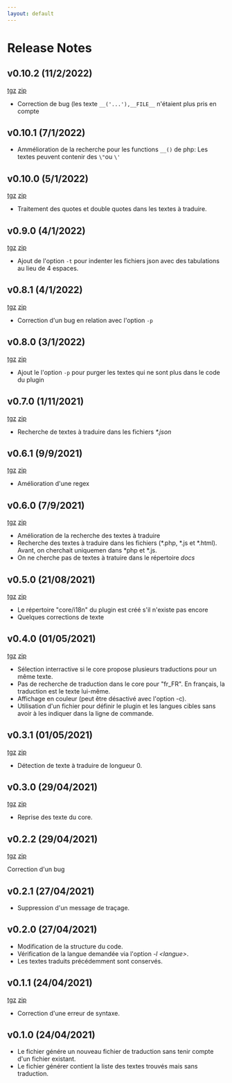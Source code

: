 ```yaml
---
layout: default
---
```

# Release Notes

## v0.10.2 (11/2/2022)
[tgz](https://github.com/ktn001/traduitjdm/archive/refs/tags/v0.10.2.tar.gz) [zip](https://github.com/ktn001/traduitjdm/archive/refs/tags/v0.10.2.zip)

- Correction de bug (les texte `__('...'),__FILE__` n'étaient plus pris en compte

## v0.10.1 (7/1/2022)

- Ammélioration de la recherche pour les functions `__()` de php: Les textes peuvent contenir des `\"`ou `\'`

## v0.10.0 (5/1/2022)
[tgz](https://github.com/ktn001/traduitjdm/archive/refs/tags/v0.10.0.tar.gz) [zip](https://github.com/ktn001/traduitjdm/archive/refs/tags/v0.10.0.zip)

- Traitement des quotes et double quotes dans les textes à traduire.

## v0.9.0 (4/1/2022)
[tgz](https://github.com/ktn001/traduitjdm/archive/refs/tags/v0.9.0.tar.gz) [zip](https://github.com/ktn001/traduitjdm/archive/refs/tags/v0.9.0.zip)

- Ajout de l'option `-t` pour indenter les fichiers json avec des tabulations au lieu de 4 espaces.

## v0.8.1 (4/1/2022)
[tgz](https://github.com/ktn001/traduitjdm/archive/refs/tags/v0.8.1.tar.gz) [zip](https://github.com/ktn001/traduitjdm/archive/refs/tags/v0.8.1.zip)

- Correction d'un bug en relation avec l'option `-p`

## v0.8.0 (3/1/2022)
[tgz](https://github.com/ktn001/traduitjdm/archive/refs/tags/v0.8.0.tar.gz) [zip](https://github.com/ktn001/traduitjdm/archive/refs/tags/v0.8.0.zip)

- Ajout le l'option `-p` pour purger les textes qui ne sont plus dans le code du plugin

## v0.7.0 (1/11/2021)
[tgz](https://github.com/ktn001/traduitjdm/archive/refs/tags/v0.7.0.tar.gz) [zip](https://github.com/ktn001/traduitjdm/archive/refs/tags/v0.7.0.zip)

- Recherche de textes à traduire dans les fichiers *\*.json*

## v0.6.1 (9/9/2021)
[tgz](https://github.com/ktn001/traduitjdm/archive/refs/tags/v0.6.1.tar.gz) [zip](https://github.com/ktn001/traduitjdm/archive/refs/tags/v0.6.1.zip)

- Amélioration d'une regex

## v0.6.0 (7/9/2021)
[tgz](https://github.com/ktn001/traduitjdm/archive/refs/tags/v0.6.0.tar.gz) [zip](https://github.com/ktn001/traduitjdm/archive/refs/tags/v0.6.0.zip)

- Amélioration de la recherche des textes à traduire
- Recherche des textes à traduire dans les fichiers (\*.php, \*.js et \*.html). Avant, on cherchait uniquemen dans \*php et \*.js.
- On ne cherche pas de textes à tratuire dans le répertoire *docs*

## v0.5.0 (21/08/2021)
[tgz](https://github.com/ktn001/traduitjdm/archive/refs/tags/v0.5.0.tar.gz) [zip](https://github.com/ktn001/traduitjdm/archive/refs/tags/v0.5.0.zip)

- Le répertoire "core/i18n" du plugin est créé s'il n'existe pas encore
- Quelques corrections de texte

## v0.4.0 (01/05/2021)
[tgz](https://github.com/ktn001/traduitjdm/archive/refs/tags/v0.4.0.tar.gz) [zip](https://github.com/ktn001/traduitjdm/archive/refs/tags/v0.4.0.zip)

- Sélection interractive si le core propose plusieurs traductions pour un même texte.
- Pas de recherche de traduction dans le core pour "fr_FR". En français, la traduction est le texte lui-même.
- Affichage en couleur (peut être désactivé avec l'option -c).
- Utilisation d'un fichier pour définir le plugin et les langues cibles sans avoir à les indiquer dans la ligne de commande.

## v0.3.1 (01/05/2021)
[tgz](https://github.com/ktn001/traduitjdm/archive/refs/tags/v0.3.1.tar.gz) [zip](https://github.com/ktn001/traduitjdm/archive/refs/tags/v0.3.1.zip)

- Détection de texte à traduire de longueur 0.

## v0.3.0 (29/04/2021)
[tgz](https://github.com/ktn001/traduitjdm/archive/refs/tags/v0.3.0.tar.gz) [zip](https://github.com/ktn001/traduitjdm/archive/refs/tags/v0.3.0.zip)

- Reprise des texte du core.

## v0.2.2 (29/04/2021)
[tgz](https://github.com/ktn001/traduitjdm/archive/refs/tags/v0.2.2.tar.gz) [zip](https://github.com/ktn001/traduitjdm/archive/refs/tags/v0.2.2.zip)

Correction d'un bug

## v0.2.1 (27/04/2021)
- Suppression d'un message de traçage.

## v0.2.0 (27/04/2021)
- Modification de la structure du code.
- Vérification de la langue demandée via l'option *-l \<langue>*.
- Les textes traduits précédemment sont conservés.

## v0.1.1 (24/04/2021)
[tgz](https://github.com/ktn001/traduitjdm/archive/refs/tags/v0.1.1.tar.gz) [zip](https://github.com/ktn001/traduitjdm/archive/refs/tags/v0.1.1.zip)

- Correction d'une erreur de syntaxe.

## v0.1.0 (24/04/2021)
- Le fichier génére un nouveau fichier de traduction sans tenir compte d'un fichier existant.
- Le fichier générer contient la liste des textes trouvés mais sans traduction.
